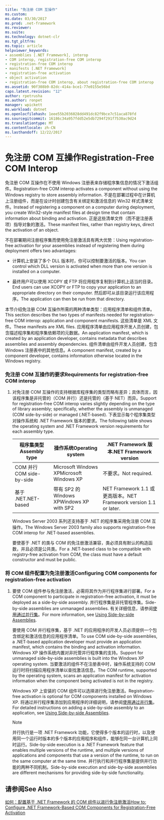 ```yaml
---
title: "免注册 COM 互操作"
ms.custom: 
ms.date: 03/30/2017
ms.prod: .net-framework
ms.reviewer: 
ms.suite: 
ms.technology: dotnet-clr
ms.tgt_pltfrm: 
ms.topic: article
helpviewer_keywords:
- assemblies [.NET Framework], interop
- COM interop, registration-free COM interop
- registration-free COM interop
- manifests [.NET Framework]
- registration-free activation
- object activation
- registration-free COM interop, about registration-free COM interop
ms.assetid: 90f308b9-82dc-414a-bce1-77e0155e56bd
caps.latest.revision: "12"
author: rpetrusha
ms.author: ronpet
manager: wpickett
ms.workload: dotnet
ms.openlocfilehash: 1eee55b2036028dd491dc82f9bce7c51aca878fd
ms.sourcegitcommit: 16186c34a957fdd52e5db7294f291f7530ac9d24
ms.translationtype: MT
ms.contentlocale: zh-CN
ms.lasthandoff: 12/22/2017
---
```

# <a name="registration-free-com-interop"></a><span data-ttu-id="d99a2-102">免注册 COM 互操作</span><span class="sxs-lookup"><span data-stu-id="d99a2-102">Registration-Free COM Interop</span></span>
<span data-ttu-id="d99a2-103">免注册 COM 互操作在不使用 Windows 注册表来存储程序集信息的情况下激活组件。</span><span class="sxs-lookup"><span data-stu-id="d99a2-103">Registration-free COM interop activates a component without using the Windows registry to store assembly information.</span></span> <span data-ttu-id="d99a2-104">不是在部署过程中在计算机上注册组件，而是在设计时创建包含有关绑定和激活信息的 Win32 样式清单文件。</span><span class="sxs-lookup"><span data-stu-id="d99a2-104">Instead of registering a component on a computer during deployment, you create Win32-style manifest files at design time that contain information about binding and activation.</span></span> <span data-ttu-id="d99a2-105">正是这些清单文件（而不是注册表项）指导对象的激活。</span><span class="sxs-lookup"><span data-stu-id="d99a2-105">These manifest files, rather than registry keys, direct the activation of an object.</span></span>  
  
 <span data-ttu-id="d99a2-106">不在部署期间注册程序集而使用免注册激活具有两大优势：</span><span class="sxs-lookup"><span data-stu-id="d99a2-106">Using registration-free activation for your assemblies instead of registering them during deployment offers two advantages:</span></span>  
  
-   <span data-ttu-id="d99a2-107">计算机上安装了多个 DLL 版本时，你可以控制要激活的版本。</span><span class="sxs-lookup"><span data-stu-id="d99a2-107">You can control which DLL version is activated when more than one version is installed on a computer.</span></span>  
  
-   <span data-ttu-id="d99a2-108">最终用户可以使用 XCOPY 或 FTP 将应用程序复制到计算机上适当的目录。</span><span class="sxs-lookup"><span data-stu-id="d99a2-108">End users can use XCOPY or FTP to copy your application to an appropriate directory on their computer.</span></span> <span data-ttu-id="d99a2-109">然后即可从该目录运行该应用程序。</span><span class="sxs-lookup"><span data-stu-id="d99a2-109">The application can then be run from that directory.</span></span>  
  
 <span data-ttu-id="d99a2-110">本节介绍免注册 COM 互操作所需的两种清单类型：应用程序清单和组件清单。</span><span class="sxs-lookup"><span data-stu-id="d99a2-110">This section describes the two types of manifests needed for registration-free COM interop: application and component manifests.</span></span> <span data-ttu-id="d99a2-111">这些清单是 XML 文件。</span><span class="sxs-lookup"><span data-stu-id="d99a2-111">These manifests are XML files.</span></span> <span data-ttu-id="d99a2-112">应用程序清单由应用程序开发人员创建，包含描述程序集和程序集依赖项的元数据。</span><span class="sxs-lookup"><span data-stu-id="d99a2-112">An application manifest, which is created by an application developer, contains metadata that describes assemblies and assembly dependencies.</span></span> <span data-ttu-id="d99a2-113">组件清单由组件开发人员创建，包含 Windows 注册表中的其他信息。</span><span class="sxs-lookup"><span data-stu-id="d99a2-113">A component manifest, created by a component developer, contains information otherwise located in the Windows registry.</span></span>  
  
### <a name="requirements-for-registration-free-com-interop"></a><span data-ttu-id="d99a2-114">免注册 COM 互操作的要求</span><span class="sxs-lookup"><span data-stu-id="d99a2-114">Requirements for registration-free COM interop</span></span>  
  
1.  <span data-ttu-id="d99a2-115">对免注册 COM 互操作的支持根据库程序集的类型而略有差异；具体而言，因该程序集是非托管的（COM 并行）还是托管的（基于 NET）而异。</span><span class="sxs-lookup"><span data-stu-id="d99a2-115">Support for registration-free COM interop varies slightly depending on the type of library assembly; specifically, whether the assembly is unmanaged (COM side-by-side) or managed (.NET-based).</span></span> <span data-ttu-id="d99a2-116">下表显示每个程序集类型对操作系统和 .NET Framework 版本的要求。</span><span class="sxs-lookup"><span data-stu-id="d99a2-116">The following table shows the operating system and .NET Framework version requirements for each assembly type.</span></span>  
  
    |<span data-ttu-id="d99a2-117">程序集类型</span><span class="sxs-lookup"><span data-stu-id="d99a2-117">Assembly type</span></span>|<span data-ttu-id="d99a2-118">操作系统</span><span class="sxs-lookup"><span data-stu-id="d99a2-118">Operating system</span></span>|<span data-ttu-id="d99a2-119">.NET Framework 版本</span><span class="sxs-lookup"><span data-stu-id="d99a2-119">.NET Framework version</span></span>|  
    |-------------------|----------------------|----------------------------|  
    |<span data-ttu-id="d99a2-120">COM 并行</span><span class="sxs-lookup"><span data-stu-id="d99a2-120">COM side-by-side</span></span>|<span data-ttu-id="d99a2-121">Microsoft Windows XP</span><span class="sxs-lookup"><span data-stu-id="d99a2-121">Microsoft Windows XP</span></span>|<span data-ttu-id="d99a2-122">不要求。</span><span class="sxs-lookup"><span data-stu-id="d99a2-122">Not required.</span></span>|  
    |<span data-ttu-id="d99a2-123">基于 .NET</span><span class="sxs-lookup"><span data-stu-id="d99a2-123">.NET-based</span></span>|<span data-ttu-id="d99a2-124">带有 SP2 的 Windows XP</span><span class="sxs-lookup"><span data-stu-id="d99a2-124">Windows XP with SP2</span></span>|<span data-ttu-id="d99a2-125">NET Framework 1.1 或更高版本。</span><span class="sxs-lookup"><span data-stu-id="d99a2-125">NET Framework version 1.1 or later.</span></span>|  
  
     <span data-ttu-id="d99a2-126">Windows Server 2003 系列还支持基于 .NET 的程序集采用免注册 COM 互操作。</span><span class="sxs-lookup"><span data-stu-id="d99a2-126">The Windows Server 2003 family also supports registration-free COM interop for .NET-based assemblies.</span></span>  
  
     <span data-ttu-id="d99a2-127">要使基于 .NET 的类与 COM 的免注册激活兼容，类必须具有默认的构造函数，并且必须是公共类。</span><span class="sxs-lookup"><span data-stu-id="d99a2-127">For a .NET-based class to be compatible with registry-free activation from COM, the class must have a default constructor and must be public.</span></span>  
  
### <a name="configuring-com-components-for-registration-free-activation"></a><span data-ttu-id="d99a2-128">将 COM 组件配置为免注册激活</span><span class="sxs-lookup"><span data-stu-id="d99a2-128">Configuring COM components for registration-free activation</span></span>  
  
1.  <span data-ttu-id="d99a2-129">要使 COM 组件参与免注册激活，必需将其作为并行程序集进行部署。</span><span class="sxs-lookup"><span data-stu-id="d99a2-129">For a COM component to participate in registration-free activation, it must be deployed as a side-by-side assembly.</span></span> <span data-ttu-id="d99a2-130">并行程序集是非托管程序集。</span><span class="sxs-lookup"><span data-stu-id="d99a2-130">Side-by-side assemblies are unmanaged assemblies.</span></span>  <span data-ttu-id="d99a2-131">有关详细信息，请参阅[使用通过并行集](https://msdn.microsoft.com/library/windows/desktop/aa376618.aspx)。</span><span class="sxs-lookup"><span data-stu-id="d99a2-131">For more information, see [Using Side-by-side Assemblies](https://msdn.microsoft.com/library/windows/desktop/aa376618.aspx).</span></span>  
  
     <span data-ttu-id="d99a2-132">要使用 COM 并行程序集，基于 .NET 的应用程序的开发人员必须提供一个包含绑定和激活信息的应用程序清单。</span><span class="sxs-lookup"><span data-stu-id="d99a2-132">To use COM side-by-side assemblies, a .NET-based application developer must provide an application manifest, which contains the binding and activation information.</span></span> <span data-ttu-id="d99a2-133">Windows XP 操作系统内置对非托管并行程序集的支持。</span><span class="sxs-lookup"><span data-stu-id="d99a2-133">Support for unmanaged side-by-side assemblies is built into the Windows XP operating system.</span></span> <span data-ttu-id="d99a2-134">当要激活的组件不在注册表中时，操作系统支持的 COM 运行时将扫描应用程序清单以查找激活信息。</span><span class="sxs-lookup"><span data-stu-id="d99a2-134">The COM runtime, supported by the operating system, scans an application manifest for activation information when the component being activated is not in the registry.</span></span>  
  
     <span data-ttu-id="d99a2-135">Windows XP 上安装的 COM 组件可以选择进行免注册激活。</span><span class="sxs-lookup"><span data-stu-id="d99a2-135">Registration-free activation is optional for COM components installed on Windows XP.</span></span> <span data-ttu-id="d99a2-136">将通过并行程序集添加到应用程序的详细说明，请参阅[使用通过并行集](https://msdn.microsoft.com/library/windows/desktop/aa376618.aspx)。</span><span class="sxs-lookup"><span data-stu-id="d99a2-136">For detailed instructions on adding a side-by-side assembly to an application, see [Using Side-by-side Assemblies](https://msdn.microsoft.com/library/windows/desktop/aa376618.aspx).</span></span>  
  
    > [!NOTE]
    >  <span data-ttu-id="d99a2-137">并行执行是一项 .NET Framework 功能，它使得多个版本的运行时，以及使用同一个运行时版本的多个版本的应用程序和组件，能够在同一台计算机上同时运行。</span><span class="sxs-lookup"><span data-stu-id="d99a2-137">Side-by-side execution is a .NET Framework feature that enables multiple versions of the runtime, and multiple versions of applications and components that use a version of the runtime, to run on the same computer at the same time.</span></span> <span data-ttu-id="d99a2-138">并行执行和并行程序集是提供并行功能的两种不同机制。</span><span class="sxs-lookup"><span data-stu-id="d99a2-138">Side-by-side execution and side-by-side assemblies are different mechanisms for providing side-by-side functionality.</span></span>  
  
## <a name="see-also"></a><span data-ttu-id="d99a2-139">请参阅</span><span class="sxs-lookup"><span data-stu-id="d99a2-139">See Also</span></span>  
 [<span data-ttu-id="d99a2-140">如何：配置基于 .NET Framework 的 COM 组件以进行免注册激活</span><span class="sxs-lookup"><span data-stu-id="d99a2-140">How to: Configure .NET Framework-Based COM Components for Registration-Free Activation</span></span>](../../../docs/framework/interop/configure-net-framework-based-com-components-for-reg.md)
